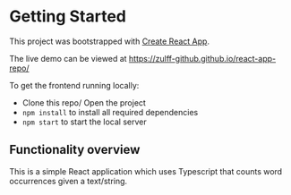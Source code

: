 # Getting Started

This project was bootstrapped with [Create React App](https://github.com/facebook/create-react-app).

The live demo can be viewed at https://zulff-github.github.io/react-app-repo/

To get the frontend running locally:

- Clone this repo/ Open the project
- `npm install` to install all required dependencies
- `npm start` to start the local server

## Functionality overview

This is a simple React application which uses Typescript that counts word occurrences given a text/string.
